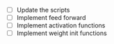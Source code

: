 - [ ] Update the scripts
- [ ] Implement feed forward
- [ ] Implement activation functions
- [ ] Implement weight init functions
